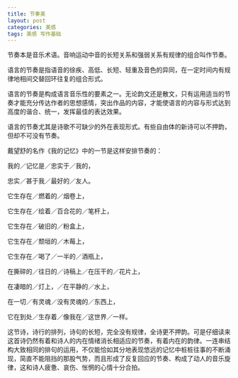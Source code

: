 ```yaml
---
title: 节奏美
layout: post
categories: 美感
tags: 美感 写作基础
---
```


节奏本是音乐术语。音响运动中音的长短关系和强弱关系有规律的组合叫作节奏。

语言的节奏是指语音的徐疾、高低、长短、轻重及音色的异同，在一定时间内有规律地相间交替回环往复的组合形式。

语言的节奏是构成语言音乐性的要素之一。无论韵文还是散文，只有运用适当的节奏才能充分传达作者的思想感情，突出作品的内容，才能使语言的内容与形式达到高度的谐合、统一，发挥最佳的表达效果。

语言的节奏尤其是诗歌不可缺少的外在表现形式。有些自由体的新诗可以不押韵，但却不可没有节奏。

戴望舒的名作《我的记忆》中的一节是这样安排节奏的：

我的／记忆是／忠实于／我的，

忠实／甚于我／最好的／友人。

它生存在／燃着的／烟卷上，

它生存在／绘着／百合花的／笔杆上，

它生存在／破旧的／粉盒上，

它生存在／颓垣的／木莓上，

它生存在／喝了／一半的／酒瓶上，

在撕碎的／往日的／诗稿上／在压干的／花片上，

在凄暗的／灯上，／在平静的／水上，

在一切／有灵魂／没有灵魂的／东西上，

它在到处／生存着／像我在／这世界／一样。

这节诗，诗行的排列，诗句的长短，完全没有规律，全诗更不押韵。可是仔细读来这首诗仍然有着和诗人的内在情绪消长相适应的节奏，有着内在的韵律。一连串结构大致相同的排句的运用，不仅能恰如其分地表现悠远的记忆中桩桩往事的不断涌现，简直不能阻挡的那股气势，而且形成了反复回应的节奏、构成了动人的音乐旋律，这和诗人疲惫、哀伤、怅惘的心情十分合拍。 